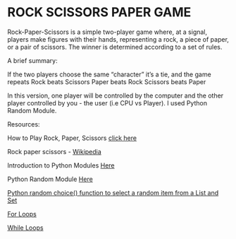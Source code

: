 # ROCK SCISSORS PAPER GAME

Rock-Paper-Scissors is a simple two-player game where, at a signal, players make figures with their hands, representing a rock, a piece of paper, or a pair of scissors. The winner is determined according to a set of rules. 

A brief summary:

If the two players choose the same “character” it’s a tie, and the game repeats
Rock beats Scissors
Paper beats Rock
Scissors beats Paper

In this version, one player will be controlled by the computer and the other player controlled by you - the user (i.e CPU vs Player). 
I used Python Random Module.

Resources:

How to Play Rock, Paper, Scissors [click here](https://www.youtube.com/watch?v=ND4fd6yScBM)

Rock paper scissors - [Wikipedia](https://en.wikipedia.org/wiki/Rock_paper_scissors)

Introduction to Python Modules [Here](https://www.youtube.com/watch?v=uoVUOTPL9Rw&list=PLxuUHF3OiqfWAITD4gPUHZ1GcYRqmyF7P&index=26)

Python Random Module [Here](https://www.w3schools.com/python/module_random.asp)

[Python random choice() function to select a random item from a List and Set](https://pynative.com/python-random-choice/)

[For Loops](https://www.youtube.com/watch?v=P9sIg93Boso&list=PLxuUHF3OiqfWAITD4gPUHZ1GcYRqmyF7P&index=18)

[While Loops](https://www.youtube.com/watch?v=J8dkgM8Mck0&list=PLxuUHF3OiqfWAITD4gPUHZ1GcYRqmyF7P&index=19)

 
